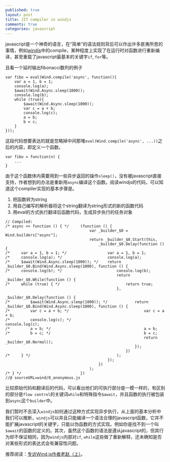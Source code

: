 ```yaml
---
published: true
layout: post
title: JIT compiler in windjs
comments: true
categories: javascript
---
```


javascript是一个神奇的语言，在“简单”的语法规则背后可以作出许多匪夷所思的事情，例如[windjs](windjs.org)中的compile，某种程度上实现了在运行时对函数进行重新编译，甚至重载了javascript最基本的关键字`if`, `for`等。

且看一个延时输出fibonacci数列的例子

	var fibo = eval(Wind.compile('async', function(){
    	var a = 1, b = 1;
    	console.log(a);
    	$await(Wind.Async.sleep(1000));
    	console.log(b);
    	while (true){
        	$await(Wind.Async.sleep(1000));
        	var c = a + b;
        	console.log(c);
        	a = b;
        	b = c;
    	}   
	}));

这段代码想要表达的就是忽略掉中间那堆`eval(Wind.compile('async', ...))`之后的内容，即定义一个函数。

	var fibo = function(n) {
		...
	}

由于这个函数体内需要用到一些异步返回的操作`sleep()`，没有被javascript直接支持，作者想到的办法是重新用`async`编译这个函数。阅读windjs的代码，可以知道这个compiler实现的基本步骤是。

1. 把函数转为string
2. 用自己编写的解析器将这个string翻译为string形式的新的函数代码
3. 用eval的方式执行翻译后函数代码，生成异步执行的任务对象

```
// Compiled: 
/* async << function () { */     (function () {
                                     var _builder_$0 = Wind.builders["async"];
                                     return _builder_$0.Start(this,
                                         _builder_$0.Delay(function () {
/*     var a = 1, b = 1; */                  var a = 1, b = 1;
/*     console.log(a); */                    console.log(a);
/*     $await(Wind.Async.sleep(1000)); */    return _builder_$0.Bind(Wind.Async.sleep(1000), function () {
/*     console.log(b); */                        console.log(b);
                                                 return _builder_$0.While(function () {
/*     while (true) { */                             return true;
                                                 },
                                                     _builder_$0.Delay(function () {
/*         $await(Wind.Async.sleep(1000)); */            return _builder_$0.Bind(Wind.Async.sleep(1000), function () {
/*         var c = a + b; */                                 var c = a + b;
/*         console.log(c); */                                console.log(c);
/*         a = b; */                                         a = b;
/*         b = c; */                                         b = c;
                                                             return _builder_$0.Normal();
                                                         });
                                                     })
/*     } */                                      );
                                             });
                                         })
                                     );
/* } */                          })
//@ sourceURL=wind/0_anonymous.js
```

比较原始代码和翻译后的代码，可以看出他们的可执行部分是一模一样的，有区别的部分是`flow control`的关键词`while`和特殊指令`$await`，并且函数的执行被包装到`async`这个`builder`中。

我们暂时不去深入`windjs`如何通过这种方式实现异步执行，从上面的基本分析中我们可以推断，`windjs`可以并且只能编译一个语法合理的javascript函数，它并不能扩展javascript的关键字，只能以伪函数的方式实现。例如你是找不到一个叫`$await`的函数的定义的。其次，虽然这个函数的语法是遵从javascript的，但其行为却不保证相同，因为`windjs`内部对`if`, `while`这些做了重新解释，还未确知是否对某些形式的表达式会有兼容性问题。

推荐阅读：[专访Wind.js作者老赵（上）](http://windjs.org/cn/blog/2012/07/infoq-interview-windjs-author-1/)。
